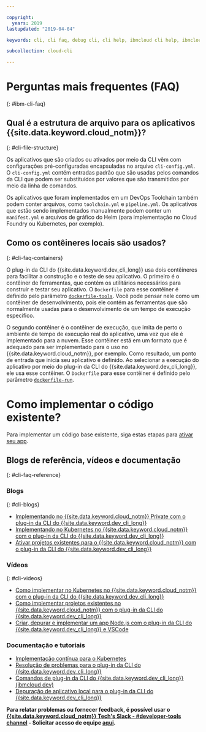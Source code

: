 ```yaml
---

copyright:
  years: 2019
lastupdated: "2019-04-04"

keywords: cli, cli faq, debug cli, cli help, ibmcloud cli help, ibmcloud help

subcollection: cloud-cli

---
```


# Perguntas mais frequentes (FAQ)
{: #ibm-cli-faq}

## Qual é a estrutura de arquivo para os aplicativos {{site.data.keyword.cloud_notm}}?
{: #cli-file-structure}

Os aplicativos que são criados ou ativados por meio da CLI vêm com configurações pré-configuradas encapsuladas no arquivo `cli-config.yml`. O `cli-config.yml` contém entradas padrão que são usadas pelos comandos da CLI que podem ser substituídos por valores que são transmitidos por meio da linha de comandos.

Os aplicativos que foram implementados em um DevOps Toolchain também podem conter arquivos, como `toolchain.yml` e `pipeline.yml`. Os aplicativos que estão sendo implementados manualmente podem conter um `manifest.yml` e arquivos de gráfico do Helm (para implementação no Cloud Foundry ou Kubernetes, por exemplo).

## Como os contêineres locais são usados?
{: #cli-faq-containers}

O plug-in da CLI do {{site.data.keyword.dev_cli_long}} usa dois contêineres para facilitar a construção e o teste de seu aplicativo. O primeiro é o contêiner de ferramentas, que contém os utilitários necessários para construir e testar seu aplicativo. O `Dockerfile` para esse contêiner é definido pelo parâmetro [`dockerfile-tools`](/docs/cli/idt?topic=cloud-cli-idt-cli#command-parameters). Você pode pensar nele como um contêiner de desenvolvimento, pois ele contém as ferramentas que são normalmente usadas para o desenvolvimento de um tempo de execução específico.

O segundo contêiner é o contêiner de execução, que imita de perto o ambiente de tempo de execução real do aplicativo, uma vez que ele é implementado para a nuvem. Esse contêiner está em um formato que é adequado para ser implementado para o uso no {{site.data.keyword.cloud_notm}}, por exemplo. Como resultado, um ponto de entrada que inicia seu aplicativo é definido. Ao selecionar a execução do aplicativo por meio do plug-in da CLI do {{site.data.keyword.dev_cli_long}}, ele usa esse contêiner. O `Dockerfile` para esse contêiner é definido pelo parâmetro
[`dockerfile-run`](/docs/cli/idt?topic=cloud-cli-idt-cli#run).

# Como implementar o código existente?
Para implementar um código base existente, siga estas etapas para [ativar seu app](/docs/apps?topic=creating-apps-create-deploy-app-cli#byoc-cli).

## Blogs de referência, vídeos e documentação
{: #cli-faq-reference}

### Blogs
{: #cli-blogs}

- [Implementando no {{site.data.keyword.cloud_notm}} Private com o plug-in da CLI do {{site.data.keyword.dev_cli_long}}](https://www.ibm.com/blogs/bluemix/2018/05/deploying-to-ibm-cloud-private-2-1-0-2-with-ibm-cloud-developer-tools-cli/)
- [Implementando no Kubernetes no {{site.data.keyword.cloud_notm}} com o plug-in da CLI do {{site.data.keyword.dev_cli_long}}](https://www.ibm.com/blogs/bluemix/2017/09/deploying-kubernetes-ibm-cloud-ibm-cloud-developer-tools-cli/)
- [Ativar projetos existentes para o {{site.data.keyword.cloud_notm}} com o plug-in da CLI do {{site.data.keyword.dev_cli_long}}](https://www.ibm.com/blogs/bluemix/2017/09/enable-existing-projects-ibm-cloud-ibm-cloud-developer-tools-cli/)

### Vídeos
{: #cli-videos}

- [Como implementar no Kubernetes no {{site.data.keyword.cloud_notm}} com o plug-in da CLI do {{site.data.keyword.dev_cli_long}}](https://www.youtube.com/watch?v=mh_XBn_eV_8&feature=youtu.be)
- [Como implementar projetos existentes no {{site.data.keyword.cloud_notm}} com o plug-in da CLI do {{site.data.keyword.dev_cli_long}}](https://www.youtube.com/watch?v=-NP5ZEZE1dY&feature=youtu.be)
- [Criar, depurar e implementar um app Node.js com o plug-in da CLI do {{site.data.keyword.dev_cli_long}} e VSCode](https://www.youtube.com/watch?v=z-ByHuI41dU&feature=youtu.be)

### Documentação e tutoriais
- [Implementação contínua para o Kubernetes](/docs/tutorials?topic=solution-tutorials-continuous-deployment-to-kubernetes)
- [Resolução de problemas para o plug-in da CLI do {{site.data.keyword.dev_cli_long}}](/docs/cli?topic=cloud-cli-troubleshoot)
- [Comandos de plug-in da CLI do {{site.data.keyword.dev_cli_long}} (ibmcloud dev)](/docs/cli/idt?topic=cloud-cli-idt-cli)
- [Depuração de aplicativo local para o plug-in da CLI do {{site.data.keyword.dev_cli_long}}](/docs/cli/idt?topic=cloud-cli-local-debug)

**Para relatar problemas ou fornecer feedback, é possível usar o [{{site.data.keyword.cloud_notm}} Tech's Slack - #developer-tools channel](https://ibm-cloud-tech.slack.com) - Solicitar acesso de equipe [aqui](https://slack-invite-ibm-cloud-tech.mybluemix.net/).**
